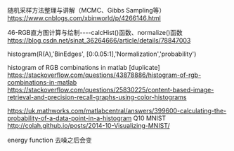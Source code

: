 随机采样方法整理与讲解（MCMC、Gibbs Sampling等） 
https://www.cnblogs.com/xbinworld/p/4266146.html

46-RGB直方图计算与绘制----calcHist()函数、normalize()函数
https://blog.csdn.net/sinat_36264666/article/details/78847003

histogram(R(A),'BinEdges', [0:0.05:1],'Normalization','probability') 

histogram of RGB combinations in matlab [duplicate]
https://stackoverflow.com/questions/43878886/histogram-of-rgb-combinations-in-matlab
https://stackoverflow.com/questions/25830225/content-based-image-retrieval-and-precision-recall-graphs-using-color-histograms


https://uk.mathworks.com/matlabcentral/answers/399600-calculating-the-probability-of-a-data-point-in-a-histogram
Q10 
MNIST
http://colah.github.io/posts/2014-10-Visualizing-MNIST/

energy function 去噪之后会变
